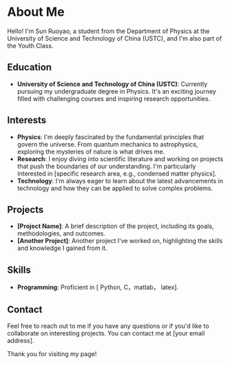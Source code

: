 
# About Me

Hello! I'm Sun Ruoyao, a student from the Department of Physics at the University of Science and Technology of China (USTC), and I'm also part of the Youth Class.

## Education

- **University of Science and Technology of China (USTC)**: Currently pursuing my undergraduate degree in Physics. It's an exciting journey filled with challenging courses and inspiring research opportunities.

## Interests

- **Physics**: I'm deeply fascinated by the fundamental principles that govern the universe. From quantum mechanics to astrophysics, exploring the mysteries of nature is what drives me.
- **Research**: I enjoy diving into scientific literature and working on projects that push the boundaries of our understanding. I'm particularly interested in [specific research area, e.g., condensed matter physics].
- **Technology**: I'm always eager to learn about the latest advancements in technology and how they can be applied to solve complex problems.

## Projects

- **[Project Name]**: A brief description of the project, including its goals, methodologies, and outcomes.
- **[Another Project]**: Another project I've worked on, highlighting the skills and knowledge I gained from it.

## Skills

- **Programming**: Proficient in [ Python, C，matlab， latex].


## Contact

Feel free to reach out to me if you have any questions or if you'd like to collaborate on interesting projects. You can contact me at [your email address].

Thank you for visiting my page!
